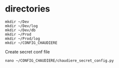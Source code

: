 # directories
```
mkdir ~/Dev
mkdir ~/Dev/log
mkdir ~/Dev/db
mkdir ~/Prod
mkdir ~/Prod/log
mkdir ~/CONFIG_CHAUDIERE
```
Create secret conf file 

`nano ~/CONFIG_CHAUDIERE/chaudiere_secret_config.py`

<!--stackedit_data:
eyJoaXN0b3J5IjpbMTUyNTIzNzE0N119
-->